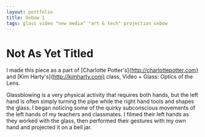 ```yaml
---
layout: portfolio
title: Oxbow 1
tags: glass video "new media" "art & tech" projection oxbow
---
```


<h1>Not As Yet Titled</h1>

I made this piece as a part of [Charlotte Potter's]{http://charlottepotter.com} and [Kim Harty's]{http://kimharty.com} class, Video + Glass: Optics of the Lens.

Glassblowing is a very physical activity that requires both hands, but the left hand is often simply turning the pipe while the right hand tools and shapes the glass. I began noticing some of the quirky subconscious movements of the left hands of my teachers and classmates. I filmed their left hands as they worked with the glass, then performed their gestures with my own hand and projected it on a bell jar. 